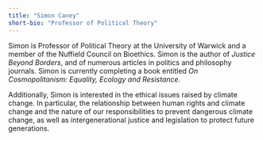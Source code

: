```yaml
---
title: "Simon Caney"
short-bio: "Professor of Political Theory"
---
```


Simon is Professor of Political Theory at the University of Warwick and a
member of the Nuffield Council on Bioethics. Simon is the author of *Justice
Beyond Borders*, and of numerous articles in politics and philosophy journals.
Simon is currently completing a book entitled *On Cosmopolitanism: Equality,
Ecology and Resistance*.

Additionally, Simon is interested in the ethical issues raised by climate
change. In particular, the relationship between human rights and climate change
and the nature of our responsibilities to prevent dangerous climate change, as
well as intergenerational justice and legislation to protect future
generations.
